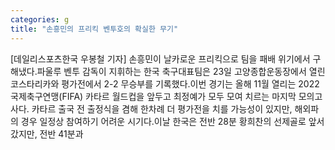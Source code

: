 ```yaml
---
categories: g
title: "손흥민의 프리킥 벤투호의 확실한 무기"
---
```

[데일리스포츠한국 우봉철 기자] 손흥민이 날카로운 프리킥으로 팀을 패배 위기에서 구해냈다.파울루 벤투 감독이 지휘하는 한국 축구대표팀은 23일 고양종합운동장에서 열린 코스타리카와 평가전에서 2-2 무승부를 기록했다.이번 경기는 올해 11월 열리는 2022 국제축구연맹(FIFA) 카타르 월드컵을 앞두고 최정예가 모두 모여 치르는 마지막 모의고사다. 카타르 출국 전 출정식을 겸해 한차례 더 평가전을 치를 가능성이 있지만, 해외파의 경우 일정상 참여하기 어려운 시기다.이날 한국은 전반 28분 황희찬의 선제골로 앞서갔지만, 전반 41분과